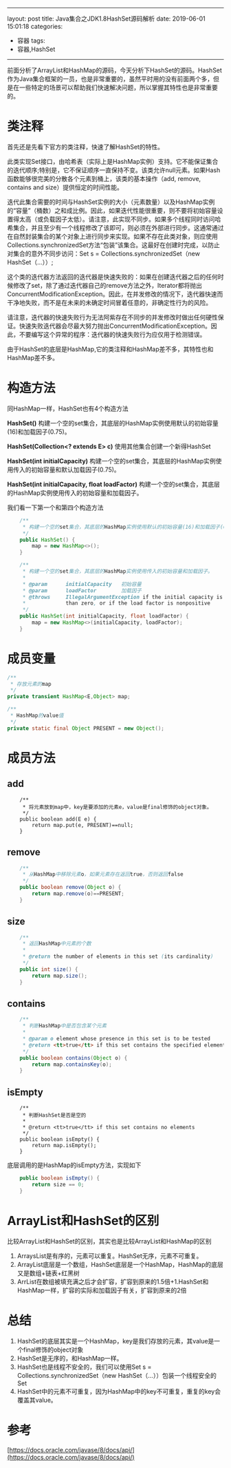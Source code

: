 
---
layout: post
title: Java集合之JDK1.8HashSet源码解析
date: 2019-06-01 15:01:18
categories:
  - 容器
tags:
  - 容器,HashSet
---

前面分析了ArrayList和HashMap的源码，今天分析下HashSet的源码。HashSet作为Java集合框架的一员，也是非常重要的，虽然平时用的没有前面两个多，但是在一些特定的场景可以帮助我们快速解决问题，所以掌握其特性也是非常重要的。

# 类注释

首先还是先看下官方的类注释，快速了解HashSet的特性。

此类实现Set接口，由哈希表（实际上是HashMap实例）支持。它不能保证集合的迭代顺序;特别是，它不保证顺序一直保持不变。该类允许null元素。如果Hash函数能够很完美的分散各个元素到桶上，该类的基本操作（add, remove, contains and size）提供恒定的时间性能。

迭代此集合需要的时间与HashSet实例的大小（元素数量）以及HashMap实例的“容量”（桶数）之和成比例。因此，如果迭代性能很重要，则不要将初始容量设置得太高（或负载因子太低）。请注意，此实现不同步。如果多个线程同时访问哈希集合，并且至少有一个线程修改了该即可，则必须在外部进行同步。这通常通过在自然封装集合的某个对象上进行同步来实现。如果不存在此类对象，则应使用Collections.synchronizedSet方法“包装”该集合。这最好在创建时完成，以防止对集合的意外不同步访问：Set s = Collections.synchronizedSet（new HashSet（...））;

这个类的迭代器方法返回的迭代器是快速失败的：如果在创建迭代器之后的任何时候修改了set，​​除了通过迭代器自己的remove方法之外，Iterator都将抛出ConcurrentModificationException。因此，在并发修改的情况下，迭代器快速而干净地失败，而不是在未来的未确定时间冒着任意的，非确定性行为的风险。

请注意，迭代器的快速失败行为无法阿紫存在不同步的并发修改时做出任何硬性保证。快速失败迭代器会尽最大努力抛出ConcurrentModificationException。因此，不要编写这个异常的程序：迭代器的快速失败行为应仅用于检测错误。

由于HashSet的底层是HashMap,它的类注释和HashMap差不多，其特性也和HashMap差不多。

<!-- more -->
# 构造方法

同HashMap一样，HashSet也有4个构造方法

**HashSet()**
构建一个空的set集合，其底层的HashMap实例使用默认的初始容量(16)和加载因子(0.75)。

**HashSet(Collection<? extends E> c)**
使用其他集合创建一个新得HashSet

**HashSet(int initialCapacity)**
构建一个空的set集合，其底层的HashMap实例使用传入的初始容量和默认加载因子(0.75)。

**HashSet(int initialCapacity, float loadFactor)**
构建一个空的set集合，其底层的HashMap实例使用传入的初始容量和加载因子。

我们看一下第一个和第四个构造方法

```java
    /**
     * 构建一个空的set集合，其底层的HashMap实例使用默认的初始容量(16)和加载因子(0.75)。
     */
    public HashSet() {
        map = new HashMap<>();
    }

```

```java
    /**
     * 构建一个空的set集合，其底层的HashMap实例使用传入的初始容量和加载因子。
     *
     * @param      initialCapacity   初始容量
     * @param      loadFactor        加载因子
     * @throws     IllegalArgumentException if the initial capacity is less
     *             than zero, or if the load factor is nonpositive
     */
    public HashSet(int initialCapacity, float loadFactor) {
        map = new HashMap<>(initialCapacity, loadFactor);
    }

```

# 成员变量

```java
/**
 * 存放元素的map
 */
private transient HashMap<E,Object> map;

/**
 * HashMap的value值
 */
private static final Object PRESENT = new Object();
```

# 成员方法
## add

```
    /**
     * 将元素放到map中，key是要添加的元素e，value是final修饰的object对象。
     */
    public boolean add(E e) {
        return map.put(e, PRESENT)==null;
    }

```

## remove

```java
    /**
     * 从HashMap中移除元素o，如果元素存在返回true，否则返回false
     */
    public boolean remove(Object o) {
        return map.remove(o)==PRESENT;
    }

```

## size

```java
    /**
     * 返回HashMap中元素的个数
     *
     * @return the number of elements in this set (its cardinality)
     */
    public int size() {
        return map.size();
    }

```

## contains

```java
    /**
     * 判断HashMap中是否包含某个元素
     *
     * @param o element whose presence in this set is to be tested
     * @return <tt>true</tt> if this set contains the specified element
     */
    public boolean contains(Object o) {
        return map.containsKey(o);
    }

```

## isEmpty

```
    /**
     * 判断HashSet是否是空的
     *
     * @return <tt>true</tt> if this set contains no elements
     */
    public boolean isEmpty() {
        return map.isEmpty();
    }

```

底层调用的是HashMap的isEmpty方法，实现如下

```java
    public boolean isEmpty() {
        return size == 0;
    }
```

# ArrayList和HashSet的区别
比较ArrayList和HashSet的区别，其实也是比较ArrayList和HashMap的区别

1. ArraysList是有序的，元素可以重复。HashSet无序，元素不可重复。
2. ArrayList底层是一个数组，HashSet底层是一个HashMap，HashMap的底层又是数组+链表+红黑树
3. ArrList在数组被填充满之后才会扩容，扩容到原来的1.5倍+1.HashSet和HashMap一样，扩容的实际和加载因子有关，扩容到原来的2倍


# 总结
1. HashSet的底层其实是一个HashMap，key是我们存放的元素，其value是一个final修饰的object对象
2. HashSet是无序的，和HashMap一样。
3. HashSet也是线程不安全的，我们可以使用Set s = Collections.synchronizedSet（new HashSet（...））包装一个线程安全的Set
4. HashSet中的元素不可重复，因为HashMap中的key不可重复，重复的key会覆盖其value。


# 参考
[https://docs.oracle.com/javase/8/docs/api/](https://docs.oracle.com/javase/8/docs/api/)

